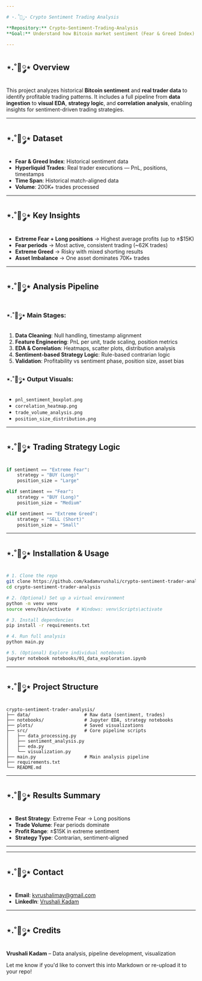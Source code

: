 ```yaml
---

# ⋆.˚🦋༘⋆ Crypto Sentiment Trading Analysis

**Repository:** Crypto-Sentiment-Trading-Analysis
**Goal:** Understand how Bitcoin market sentiment (Fear & Greed Index) impacts trader behavior and profitability using real Hyperliquid exchange data.

---
```


## ⋆.˚🦋༘⋆ Overview

This project analyzes historical **Bitcoin sentiment** and **real trader data** to identify profitable trading patterns. It includes a full pipeline from **data ingestion** to **visual EDA**, **strategy logic**, and **correlation analysis**, enabling insights for sentiment-driven trading strategies.

---

## ⋆.˚🦋༘⋆ Dataset

* **Fear & Greed Index**: Historical sentiment data
* **Hyperliquid Trades**: Real trader executions — PnL, positions, timestamps
* **Time Span**: Historical match-aligned data
* **Volume**: 200K+ trades processed

---

## ⋆.˚🦋༘⋆ Key Insights

* **Extreme Fear + Long positions** → Highest average profits (up to ±\$15K)
* **Fear periods** → Most active, consistent trading (\~62K trades)
* **Extreme Greed** → Risky with mixed shorting results
* **Asset Imbalance** → One asset dominates 70K+ trades

---

## ⋆.˚🦋༘⋆ Analysis Pipeline

### ⋆.˚🦋༘⋆ Main Stages:

1. **Data Cleaning**: Null handling, timestamp alignment
2. **Feature Engineering**: PnL per unit, trade scaling, position metrics
3. **EDA & Correlation**: Heatmaps, scatter plots, distribution analysis
4. **Sentiment-based Strategy Logic**: Rule-based contrarian logic
5. **Validation**: Profitability vs sentiment phase, position size, asset bias

### ⋆.˚🦋༘⋆ Output Visuals:

* `pnl_sentiment_boxplot.png`
* `correlation_heatmap.png`
* `trade_volume_analysis.png`
* `position_size_distribution.png`

---

## ⋆.˚🦋༘⋆ Trading Strategy Logic

```python
if sentiment == "Extreme Fear":
    strategy = "BUY (Long)"
    position_size = "Large"

elif sentiment == "Fear":
    strategy = "BUY (Long)"
    position_size = "Medium"

elif sentiment == "Extreme Greed":
    strategy = "SELL (Short)"
    position_size = "Small"
```

---

## ⋆.˚🦋༘⋆ Installation & Usage

```bash
# 1. Clone the repo
git clone https://github.com/kadamvrushali/crypto-sentiment-trader-analysis.git
cd crypto-sentiment-trader-analysis

# 2. (Optional) Set up a virtual environment
python -m venv venv
source venv/bin/activate  # Windows: venv\Scripts\activate

# 3. Install dependencies
pip install -r requirements.txt

# 4. Run full analysis
python main.py

# 5. (Optional) Explore individual notebooks
jupyter notebook notebooks/01_data_exploration.ipynb
```

---

## ⋆.˚🦋༘⋆ Project Structure

```
crypto-sentiment-trader-analysis/
├── data/                    # Raw data (sentiment, trades)
├── notebooks/               # Jupyter EDA, strategy notebooks
├── plots/                   # Saved visualizations
├── src/                     # Core pipeline scripts
│   ├── data_processing.py
│   ├── sentiment_analysis.py
│   ├── eda.py
│   └── visualization.py
├── main.py                  # Main analysis pipeline
├── requirements.txt
└── README.md
```

---

## ⋆.˚🦋༘⋆ Results Summary

* **Best Strategy**: Extreme Fear → Long positions
* **Trade Volume**: Fear periods dominate
* **Profit Range**: ±\$15K in extreme sentiment
* **Strategy Type**: Contrarian, sentiment-aligned

---

---

## ⋆.˚🦋༘⋆ Contact

* **Email**: [kvrushalimay@gmail.com](mailto:kvrushalimay@gmail.com)
* **LinkedIn**: [Vrushali Kadam](https://www.linkedin.com/in/vrushalikadam14/)

---
## ⋆.˚🦋༘⋆ Credits 
**Vrushali Kadam** – Data analysis, pipeline development, visualization

Let me know if you'd like to convert this into Markdown or re-upload it to your repo!
